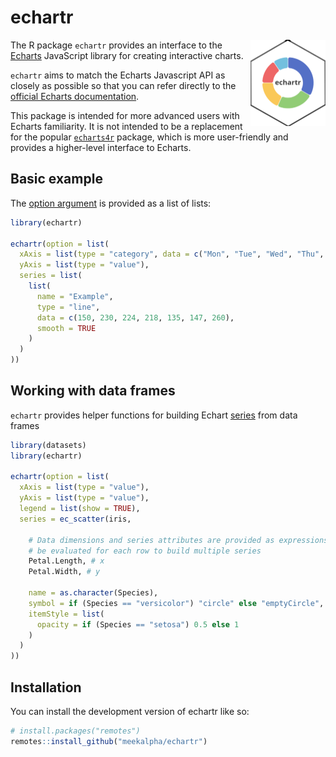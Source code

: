 
<!-- README.md is generated from README.Rmd. Please edit that file -->

# echartr

<!-- badges: start -->

<a href="https://meekalpha.github.io/echartr/"><img src="man/figures/logo.png" align="right" height="138" alt="echartr website" /></a>
<!-- badges: end -->

The R package `echartr` provides an interface to the
[Echarts](https://echarts.apache.org) JavaScript library for creating
interactive charts.

`echartr` aims to match the Echarts Javascript API as closely as
possible so that you can refer directly to the [official Echarts
documentation](https://echarts.apache.org/en/index.html).

This package is intended for more advanced users with Echarts
familiarity. It is not intended to be a replacement for the popular
[`echarts4r`](https://echarts4r.john-coene.com/) package, which is more
user-friendly and provides a higher-level interface to Echarts.

## Basic example

The [option argument](https://echarts.apache.org/en/option.html) is
provided as a list of lists:

``` r
library(echartr)

echartr(option = list(
  xAxis = list(type = "category", data = c("Mon", "Tue", "Wed", "Thu", "Fri", "Sat", "Sun")),
  yAxis = list(type = "value"),
  series = list(
    list(
      name = "Example",
      type = "line",
      data = c(150, 230, 224, 218, 135, 147, 260),
      smooth = TRUE
    )
  )
))
```

## Working with data frames

`echartr` provides helper functions for building Echart
[series](https://echarts.apache.org/en/option.html#series) from data
frames

``` r
library(datasets)
library(echartr)

echartr(option = list(
  xAxis = list(type = "value"),
  yAxis = list(type = "value"),
  legend = list(show = TRUE),
  series = ec_scatter(iris,
                      
    # Data dimensions and series attributes are provided as expressions that can 
    # be evaluated for each row to build multiple series
    Petal.Length, # x
    Petal.Width, # y
    
    name = as.character(Species),
    symbol = if (Species == "versicolor") "circle" else "emptyCircle",
    itemStyle = list(
      opacity = if (Species == "setosa") 0.5 else 1
    )
  )
))
```

## Installation

You can install the development version of echartr like so:

``` r
# install.packages("remotes")
remotes::install_github("meekalpha/echartr")
```
